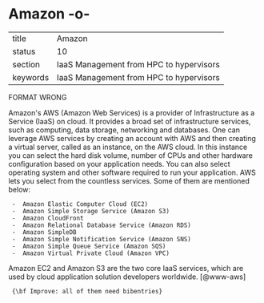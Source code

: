 # Amazon -o-


|          |                                         |
| -------- | --------------------------------------- |
| title    | Amazon                                  | 
| status   | 10                                      |
| section  | IaaS Management from HPC to hypervisors |
| keywords | IaaS Management from HPC to hypervisors |



FORMAT WRONG

Amazon's AWS (Amazon Web Services) is a provider of Infrastructure as
a Service (IaaS) on cloud. It provides a broad set of infrastructure
services, such as computing, data storage, networking and databases.
One can leverage AWS services by creating an account with AWS and then
creating a virtual server, called as an instance, on the AWS cloud.
In this instance you can select the hard disk volume, number of CPUs
and other hardware configuration based on your application needs.  You
can also select operating system and other software required to run
your application. AWS lets you select from the countless services.
Some of them are mentioned below:

     -  Amazon Elastic Computer Cloud (EC2)
     -  Amazon Simple Storage Service (Amazon S3)
     -  Amazon CloudFront
     -  Amazon Relational Database Service (Amazon RDS)
     -  Amazon SimpleDB
     -  Amazon Simple Notification Service (Amazon SNS)
     -  Amazon Simple Queue Service (Amazon SQS)
     -  Amazon Virtual Private Cloud (Amazon VPC)

Amazon EC2 and Amazon S3 are the two core IaaS services, which are
used by cloud application solution developers
worldwide. [@www-aws]

     {\bf Improve: all of them need bibentries}
     
